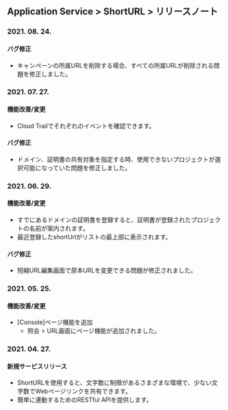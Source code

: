 ## Application Service > ShortURL > リリースノート

### 2021. 08. 24.

#### バグ修正
* キャンペーンの所属URLを削除する場合、すべての所属URLが削除される問題を修正しました。

### 2021. 07. 27.

#### 機能改善/変更
* Cloud Trailでそれぞれのイベントを確認できます。

#### バグ修正
* ドメイン、証明書の共有対象を指定する時、使用できないプロジェクトが選択可能になっていた問題を修正しました。

### 2021. 06. 29.

#### 機能改善/変更
* すでにあるドメインの証明書を登録すると、証明書が登録されたプロジェクトの名前が案内されます。
* 最近登録したshortUrlがリストの最上部に表示されます。

#### バグ修正
* 短縮URL編集画面で原本URLを変更できる問題が修正されました。

### 2021. 05. 25.

#### 機能改善/変更
* [Console]ページ機能を追加
    * 照会 > URL画面にページ機能が追加されました。

### 2021. 04. 27.

#### 新規サービスリリース
* ShortURLを使用すると、文字数に制限があるさまざまな環境で、少ない文字数でWebページリンクを共有できます。
* 簡単に連動するためのRESTful APIを提供します。
